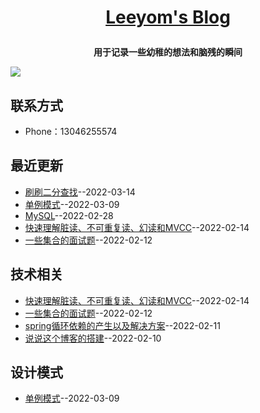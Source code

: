 **<p align="center">[Leeyom's Blog](https://blog.leeyom.top)</p>**
====

**<p align="center">用于记录一些幼稚的想法和脑残的瞬间</p>**
[![](https://user-images.githubusercontent.com/22115219/149507985-22e22223-4644-47bf-abf9-c388c287cc38.JPEG)](https://blog.leeyom.top)

## 联系方式
- Phone：13046255574
## 最近更新
- [刷刷二分查找](https://github.com/liu-cj25/blog/issues/14)--2022-03-14
- [单例模式](https://github.com/liu-cj25/blog/issues/13)--2022-03-09
- [MySQL](https://github.com/liu-cj25/blog/issues/12)--2022-02-28
- [快速理解脏读、不可重复读、幻读和MVCC](https://github.com/liu-cj25/blog/issues/11)--2022-02-14
- [一些集合的面试题](https://github.com/liu-cj25/blog/issues/10)--2022-02-12
## 技术相关
- [快速理解脏读、不可重复读、幻读和MVCC](https://github.com/liu-cj25/blog/issues/11)--2022-02-14
- [一些集合的面试题](https://github.com/liu-cj25/blog/issues/10)--2022-02-12
- [spring循环依赖的产生以及解决方案](https://github.com/liu-cj25/blog/issues/9)--2022-02-11
- [说说这个博客的搭建](https://github.com/liu-cj25/blog/issues/2)--2022-02-10
## 设计模式
- [单例模式](https://github.com/liu-cj25/blog/issues/13)--2022-03-09

